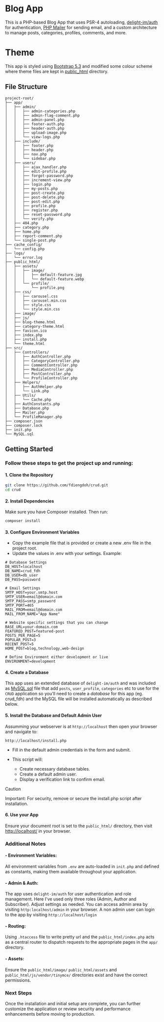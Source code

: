 # Blog App
This is a PHP-based Blog App that uses PSR-4 autoloading, [delight-im/auth](https://github.com/delight-im/PHP-Auth) for authentication, [PHP Mailer](https://github.com/PHPMailer/PHPMailer) for sending email, and a custom architecture to manage posts, categories, profiles, comments, and more.

# Theme
This app is styled using [Bootstrap 5.3](https://getbootstrap.com) and modified some colour scheme where theme files are kept in [public_html](public_html) directory. 

## File Structure

```
project-root/
├── app/
│   ├── admin/
│   │   ├── admin-categories.php
│   │   ├── admin-flag-comment.php
│   │   ├── admin-panel.php
│   │   ├── footer-auth.php
│   │   ├── header-auth.php
│   │   ├── upload-image.php
│   │   └── view-logs.php
│   ├── include/
│   │   ├── footer.php
│   │   ├── header.php
│   │   ├── nav.php
│   │   └── sidebar.php
│   ├── users/
│   │   ├── ajax_handler.php
│   │   ├── edit-profile.php
│   │   ├── forgot-password.php
│   │   ├── increment-view.php
│   │   ├── login.php
│   │   ├── my-posts.php
│   │   ├── post-create.php
│   │   ├── post-delete.php
│   │   ├── post-edit.php
│   │   ├── profile.php
│   │   ├── register.php
│   │   ├── reset-password.php
│   │   └── verify.php
│   ├── 404.php
│   ├── category.php
│   ├── home.php
│   ├── report-comment.php
│   └── single-post.php
├── cache_config/
│   └── config.php
├── logs/
│   └── error.log
├── public_html/
│   ├── assets/
│   │   ├── image/
│   │   │   ├── default-feature.jpg
│   │   │   └── default-feature.webp
│   │   └── profile/
│   │       └── profile.png
│   ├── css/
│   │   ├── carousel.css
│   │   ├── carousel.min.css
│   │   ├── style.css
│   │   └── style.min.css
│   ├── image/
│   ├── js/
│   ├── blog-theme.html
│   ├── category-theme.html
│   ├── favicon.ico
│   ├── index.php
│   ├── install.php
│   └── theme.html
├── src/
│   ├── Controllers/
│   │   ├── AuthController.php
│   │   ├── CategoryController.php
│   │   ├── CommentController.php
│   │   ├── MediaController.php
│   │   ├── PostController.php
│   │   └── ProfileController.php
│   ├── Helpers/
│   │   ├── AuthHelper.php
│   │   └── Link.php
│   ├── Utils/
│   │   └── Cache.php
│   ├── AuthConstants.php
│   ├── Database.php
│   ├── Mailer.php
│   └── ProfileManager.php
├── composer.json
├── composer.lock
├── init.php
└── MySQL.sql
```
## Getting Started

### Follow these steps to get the project up and running:

#### 1. Clone the Repository
   
  ```bash
  git clone https://github.com/fdiengdoh/crud.git
  cd crud
  ```
#### 2. Install Dependencies

Make sure you have Composer installed. Then run:

```bash
composer install
```
#### 3. Configure Environment Variables
  - Copy the example file that is provided or create a new .env file in the project root.
  - Update the values in .env with your settings. Example:

```dotenv
# Database Settings
DB_HOST=localhost
DB_NAME=crud_fdh
DB_USER=db_user
DB_PASS=password

# Email Settings
SMTP_HOST=your.smtp.host
SMTP_USER=email@domain.com
SMTP_PASS=smtp_password
SMTP_PORT=465
MAIL_FROM=email@domain.com
MAIL_FROM_NAME="App Name"

# Website specific settings that you can change
BASE_URL=your-domain.com
FEATURED_POST=featured-post
POSTS_PER_PAGE=5
POPULAR_POST=3
RECENT_POST=5
HOME_POST=blog,technology,web-design

# Define Environment either development or live
ENVIRONMENT=development
```
#### 4. Create a Database
This app uses an extended database of `delight-im/auth` and was included as [MySQL.sql](MySQL.sql) file that add `posts`, `user_profile`, `categories` etc to use for the `CRUD` application so you'll need to create a *database* for this app (eg. crud_fdh) and the MySQL file will be installed automatically as described below.

#### 5. Install the Database and Default Admin User
Assumming your webserver is at `http://localhost` then open your browser and navigate to:

```
http://localhost/install.php
```
- Fill in the default admin credentials in the form and submit.
- This script will:

  -  Create necessary database tables.
  -  Create a default admin user.
  -  Display a verification link to confirm email.

> [!CAUTION]
> Important: For security, remove or secure the install.php script after installation.

#### 6. Use your App
Ensure your document root is set to the `public_html/` directory, then visit [http://localhost/](http://localhost) in your browser.

### Additional Notes
#### - Environment Variables:
  All environment variables from `.env` are auto-loaded in `init.php` and defined as constants, making them available throughout your application.

#### - Admin & Auth:
  The app uses `delight-im/auth` for user authentication and role management. Here I've used only three roles (Admin, Author and Subscriber). Adjust settings as needed. You can access admin area by visiting `http:localhost/admin` in your browser. A non admin user can login to the app by visiting `http://localhost/login`

#### - Routing:
  Using `.htaccess` file to write pretty  url and the `public_html/index.php` acts as a central router to dispatch requests to the appropriate pages in the `app/` directory.
#### - Assets:
  Ensure the `public_html/image/` `public_html/assets` and `public_html/js/vendor/tinymce/` directories exist and have the correct permissions.

### Next Steps
Once the installation and initial setup are complete, you can further customize the application or review security and performance enhancements before moving to production.
